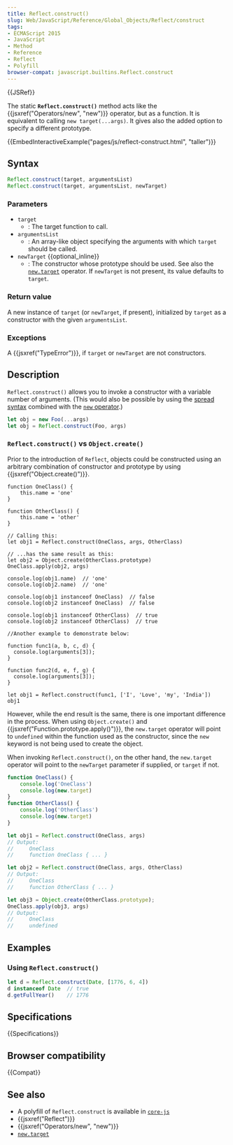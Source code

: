 ```yaml
---
title: Reflect.construct()
slug: Web/JavaScript/Reference/Global_Objects/Reflect/construct
tags:
- ECMAScript 2015
- JavaScript
- Method
- Reference
- Reflect
- Polyfill
browser-compat: javascript.builtins.Reflect.construct
---
```

{{JSRef}}

The static **`Reflect.construct()`** method acts like the
{{jsxref("Operators/new", "new")}} operator, but as a function. It is
equivalent to calling `new target(...args)`. It gives also the added option to
specify a different prototype.

{{EmbedInteractiveExample("pages/js/reflect-construct.html", "taller")}}

## Syntax

```js
Reflect.construct(target, argumentsList)
Reflect.construct(target, argumentsList, newTarget)
```

### Parameters

- `target`
  - : The target function to call.
- `argumentsList`
  - : An array-like object specifying the arguments with which `target` should
    be called.
- `newTarget` {{optional_inline}}
  - : The constructor whose prototype should be used. See also the
    [`new.target`](/en-US/docs/Web/JavaScript/Reference/Operators/new.target)
    operator. If `newTarget` is not present, its value defaults to `target`.

### Return value

A new instance of `target` (or `newTarget`, if present), initialized by `target`
as a constructor with the given `argumentsList`.

### Exceptions

A {{jsxref("TypeError")}}, if `target` or `newTarget` are not
constructors.

## Description

`Reflect.construct()` allows you to invoke a constructor with a variable number
of arguments. (This would also be possible by using the
[spread syntax](/en-US/docs/Web/JavaScript/Reference/Operators/Spread_syntax)
combined with the
[`new` operator](/en-US/docs/Web/JavaScript/Reference/Operators/new).)

```js
let obj = new Foo(...args)
let obj = Reflect.construct(Foo, args)
```

### `Reflect.construct()` vs `Object.create()`

Prior to the introduction of `Reflect`, objects could be constructed using an
arbitrary combination of constructor and prototype by using
{{jsxref("Object.create()")}}.

    function OneClass() {
        this.name = 'one'
    }

    function OtherClass() {
        this.name = 'other'
    }

    // Calling this:
    let obj1 = Reflect.construct(OneClass, args, OtherClass)

    // ...has the same result as this:
    let obj2 = Object.create(OtherClass.prototype)
    OneClass.apply(obj2, args)

    console.log(obj1.name)  // 'one'
    console.log(obj2.name)  // 'one'

    console.log(obj1 instanceof OneClass)  // false
    console.log(obj2 instanceof OneClass)  // false

    console.log(obj1 instanceof OtherClass)  // true
    console.log(obj2 instanceof OtherClass)  // true

    //Another example to demonstrate below:

    function func1(a, b, c, d) {
      console.log(arguments[3]);
    }

    function func2(d, e, f, g) {
      console.log(arguments[3]);
    }

    let obj1 = Reflect.construct(func1, ['I', 'Love', 'my', 'India'])
    obj1

However, while the end result is the same, there is one important difference in
the process. When using `Object.create()` and
{{jsxref("Function.prototype.apply()")}}, the `new.target` operator
will point to `undefined` within the function used as the constructor, since the
`new` keyword is not being used to create the object.

When invoking `Reflect.construct()`, on the other hand, the `new.target`
operator will point to the `newTarget` parameter if supplied, or `target` if
not.

```js
function OneClass() {
    console.log('OneClass')
    console.log(new.target)
}
function OtherClass() {
    console.log('OtherClass')
    console.log(new.target)
}

let obj1 = Reflect.construct(OneClass, args)
// Output:
//     OneClass
//     function OneClass { ... }

let obj2 = Reflect.construct(OneClass, args, OtherClass)
// Output:
//     OneClass
//     function OtherClass { ... }

let obj3 = Object.create(OtherClass.prototype);
OneClass.apply(obj3, args)
// Output:
//     OneClass
//     undefined
```

## Examples

### Using `Reflect.construct()`

```js
let d = Reflect.construct(Date, [1776, 6, 4])
d instanceof Date  // true
d.getFullYear()    // 1776
```

## Specifications

{{Specifications}}

## Browser compatibility

{{Compat}}

## See also

- A polyfill of `Reflect.construct` is available in
  [`core-js`](https://github.com/zloirock/core-js#ecmascript-reflect)
- {{jsxref("Reflect")}}
- {{jsxref("Operators/new", "new")}}
- [`new.target`](/en-US/docs/Web/JavaScript/Reference/Operators/new.target)
